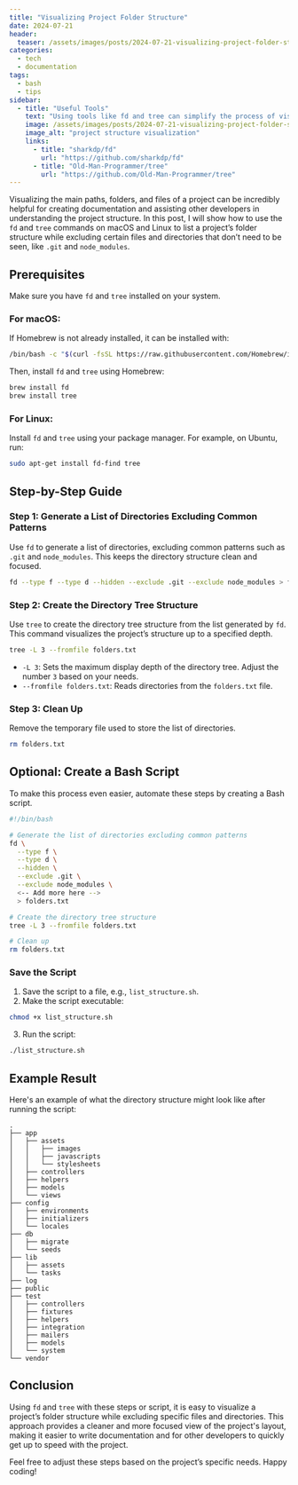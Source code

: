 ```yaml
---
title: "Visualizing Project Folder Structure"
date: 2024-07-21
header:
  teaser: /assets/images/posts/2024-07-21-visualizing-project-folder-structure.webp
categories:
  - tech
  - documentation
tags:
  - bash
  - tips
sidebar:
  - title: "Useful Tools"
    text: "Using tools like fd and tree can simplify the process of visualizing your project structure and aid in documentation."
    image: /assets/images/posts/2024-07-21-visualizing-project-folder-structure.webp
    image_alt: "project structure visualization"
    links:
      - title: "sharkdp/fd"
        url: "https://github.com/sharkdp/fd"
      - title: "Old-Man-Programmer/tree"
        url: "https://github.com/Old-Man-Programmer/tree"
---
```


Visualizing the main paths, folders, and files of a project can be incredibly helpful for creating documentation and assisting other developers in understanding the project structure. In this post, I will show how to use the `fd` and `tree` commands on macOS and Linux to list a project’s folder structure while excluding certain files and directories that don’t need to be seen, like `.git` and `node_modules`.

## Prerequisites
Make sure you have `fd` and `tree` installed on your system.

### For macOS:

If Homebrew is not already installed, it can be installed with:
```bash
/bin/bash -c "$(curl -fsSL https://raw.githubusercontent.com/Homebrew/install/HEAD/install.sh)"
```

Then, install `fd` and `tree` using Homebrew:
```bash
brew install fd
brew install tree
```

### For Linux:

Install `fd` and `tree` using your package manager. For example, on Ubuntu, run:
```bash
sudo apt-get install fd-find tree
```

## Step-by-Step Guide

### Step 1: Generate a List of Directories Excluding Common Patterns

Use `fd` to generate a list of directories, excluding common patterns such as `.git` and `node_modules`. This keeps the directory structure clean and focused.

```bash
fd --type f --type d --hidden --exclude .git --exclude node_modules > folders.txt
```

### Step 2: Create the Directory Tree Structure

Use `tree` to create the directory tree structure from the list generated by `fd`. This command visualizes the project’s structure up to a specified depth.

```bash
tree -L 3 --fromfile folders.txt
```

- `-L 3`: Sets the maximum display depth of the directory tree. Adjust the number `3` based on your needs.
- `--fromfile folders.txt`: Reads directories from the `folders.txt` file.

### Step 3: Clean Up

Remove the temporary file used to store the list of directories.

```bash
rm folders.txt
```

## Optional: Create a Bash Script

To make this process even easier, automate these steps by creating a Bash script.

```bash
#!/bin/bash

# Generate the list of directories excluding common patterns
fd \
  --type f \
  --type d \
  --hidden \
  --exclude .git \
  --exclude node_modules \
  <-- Add more here -->
  > folders.txt

# Create the directory tree structure
tree -L 3 --fromfile folders.txt

# Clean up
rm folders.txt
```

### Save the Script

1. Save the script to a file, e.g., `list_structure.sh`.
2. Make the script executable:
```bash
chmod +x list_structure.sh
```
3. Run the script:
```bash
./list_structure.sh
```

## Example Result

Here's an example of what the directory structure might look like after running the script:

```
.
├── app
│   ├── assets
│   │   ├── images
│   │   ├── javascripts
│   │   └── stylesheets
│   ├── controllers
│   ├── helpers
│   ├── models
│   └── views
├── config
│   ├── environments
│   ├── initializers
│   └── locales
├── db
│   ├── migrate
│   └── seeds
├── lib
│   ├── assets
│   └── tasks
├── log
├── public
├── test
│   ├── controllers
│   ├── fixtures
│   ├── helpers
│   ├── integration
│   ├── mailers
│   ├── models
│   └── system
└── vendor
```

## Conclusion

Using `fd` and `tree` with these steps or script, it is easy to visualize a project’s folder structure while excluding specific files and directories. This approach provides a cleaner and more focused view of the project's layout, making it easier to write documentation and for other developers to quickly get up to speed with the project.

Feel free to adjust these steps based on the project’s specific needs. Happy coding!
